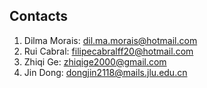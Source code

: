 ## Contacts

1. Dilma Morais: <dil.ma.morais@hotmail.com>
2. Rui Cabral: <filipecabralff20@hotmail.com>
3. Zhiqi Ge: <zhiqige2000@gmail.com>
4. Jin Dong: <dongjin2118@mails.jlu.edu.cn>
